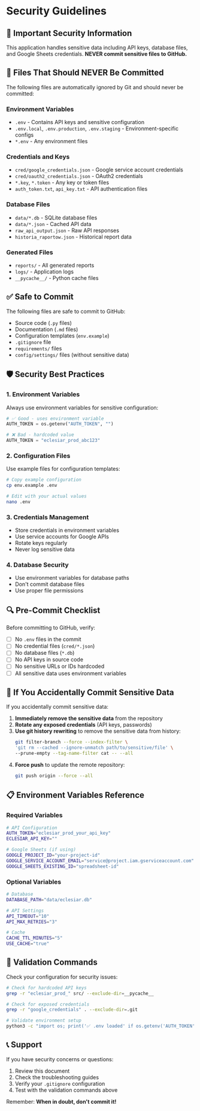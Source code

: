 # Security Guidelines

## 🔐 Important Security Information

This application handles sensitive data including API keys, database files, and Google Sheets credentials. **NEVER commit sensitive files to GitHub.**

## 🚫 Files That Should NEVER Be Committed

The following files are automatically ignored by Git and should never be committed:

### Environment Variables
- `.env` - Contains API keys and sensitive configuration
- `.env.local`, `.env.production`, `.env.staging` - Environment-specific configs
- `*.env` - Any environment files

### Credentials and Keys
- `cred/google_credentials.json` - Google service account credentials
- `cred/oauth2_credentials.json` - OAuth2 credentials
- `*.key`, `*.token` - Any key or token files
- `auth_token.txt`, `api_key.txt` - API authentication files

### Database Files
- `data/*.db` - SQLite database files
- `data/*.json` - Cached API data
- `raw_api_output.json` - Raw API responses
- `historia_raportow.json` - Historical report data

### Generated Files
- `reports/` - All generated reports
- `logs/` - Application logs
- `__pycache__/` - Python cache files

## ✅ Safe to Commit

The following files are safe to commit to GitHub:

- Source code (`.py` files)
- Documentation (`.md` files)
- Configuration templates (`env.example`)
- `.gitignore` file
- `requirements/` files
- `config/settings/` files (without sensitive data)

## 🛡️ Security Best Practices

### 1. Environment Variables
Always use environment variables for sensitive configuration:

```python
# ✅ Good - uses environment variable
AUTH_TOKEN = os.getenv("AUTH_TOKEN", "")

# ❌ Bad - hardcoded value
AUTH_TOKEN = "eclesiar_prod_abc123"
```

### 2. Configuration Files
Use example files for configuration templates:

```bash
# Copy example configuration
cp env.example .env

# Edit with your actual values
nano .env
```

### 3. Credentials Management
- Store credentials in environment variables
- Use service accounts for Google APIs
- Rotate keys regularly
- Never log sensitive data

### 4. Database Security
- Use environment variables for database paths
- Don't commit database files
- Use proper file permissions

## 🔍 Pre-Commit Checklist

Before committing to GitHub, verify:

- [ ] No `.env` files in the commit
- [ ] No credential files (`cred/*.json`)
- [ ] No database files (`*.db`)
- [ ] No API keys in source code
- [ ] No sensitive URLs or IDs hardcoded
- [ ] All sensitive data uses environment variables

## 🚨 If You Accidentally Commit Sensitive Data

If you accidentally commit sensitive data:

1. **Immediately remove the sensitive data** from the repository
2. **Rotate any exposed credentials** (API keys, passwords)
3. **Use git history rewriting** to remove the sensitive data from history:
   ```bash
   git filter-branch --force --index-filter \
   'git rm --cached --ignore-unmatch path/to/sensitive/file' \
   --prune-empty --tag-name-filter cat -- --all
   ```
4. **Force push** to update the remote repository:
   ```bash
   git push origin --force --all
   ```

## 📋 Environment Variables Reference

### Required Variables
```bash
# API Configuration
AUTH_TOKEN="eclesiar_prod_your_api_key"
ECLESIAR_API_KEY=""

# Google Sheets (if using)
GOOGLE_PROJECT_ID="your-project-id"
GOOGLE_SERVICE_ACCOUNT_EMAIL="service@project.iam.gserviceaccount.com"
GOOGLE_SHEETS_EXISTING_ID="spreadsheet-id"
```

### Optional Variables
```bash
# Database
DATABASE_PATH="data/eclesiar.db"

# API Settings
API_TIMEOUT="10"
API_MAX_RETRIES="3"

# Cache
CACHE_TTL_MINUTES="5"
USE_CACHE="true"
```

## 🔧 Validation Commands

Check your configuration for security issues:

```bash
# Check for hardcoded API keys
grep -r "eclesiar_prod_" src/ --exclude-dir=__pycache__

# Check for exposed credentials
grep -r "google_credentials" . --exclude-dir=.git

# Validate environment setup
python3 -c "import os; print('✅ .env loaded' if os.getenv('AUTH_TOKEN') else '❌ No AUTH_TOKEN')"
```

## 📞 Support

If you have security concerns or questions:

1. Review this document
2. Check the troubleshooting guides
3. Verify your `.gitignore` configuration
4. Test with the validation commands above

Remember: **When in doubt, don't commit it!**
